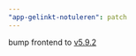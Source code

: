 ```yaml
---
"app-gelinkt-notuleren": patch
---
```


bump frontend to [v5.9.2](https://github.com/lblod/frontend-gelinkt-notuleren/releases/tag/v5.9.2)
